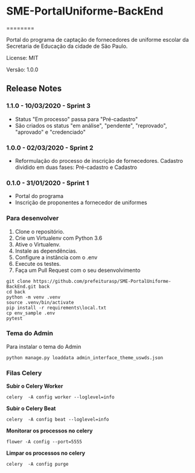 # SME-PortalUniforme-BackEnd
========

Portal do programa de captação de fornecedores de uniforme escolar da Secretaria de Educação da cidade de São Paulo.

License: MIT

Versão: 1.0.0


## Release Notes

### 1.1.0 - 10/03/2020 - Sprint 3
* Status "Em processo" passa para "Pré-cadastro"
* São criados os status "em análise", "pendente", "reprovado", "aprovado" e "credenciado"

### 1.0.0 - 02/03/2020 - Sprint 2
* Reformulação do processo de inscrição de fornecedores. Cadastro dividido em duas fases: Pré-cadastro e Cadastro


### 0.1.0 - 31/01/2020 - Sprint 1
* Portal do programa 
* Inscrição de proponentes a fornecedor de uniformes


### Para desenvolver

1.  Clone o repositório.
2.  Crie um Virtualenv com Python 3.6
3.  Ative o Virtualenv.
4.  Instale as dependências.
5.  Configure a instância com o .env
6.  Execute os testes.
7.  Faça um Pull Request com o seu desenvolvimento

```console
git clone https://github.com/prefeiturasp/SME-PortalUniforme-BackEnd.git back
cd back
python -m venv .venv
source .venv/bin/activate
pip install -r requirements\local.txt
cp env_sample .env
pytest
```

### Tema do Admin
Para instalar o tema do Admin

```console
python manage.py loaddata admin_interface_theme_uswds.json
```

### Filas Celery
**Subir o Celery Worker**
```console
celery  -A config worker --loglevel=info
```

**Subir o Celery Beat**
```console
celery  -A config beat --loglevel=info
```

**Monitorar os processos no celery**
```console
flower -A config --port=5555
```

**Limpar os processos no celery**
```console
celery  -A config purge
```